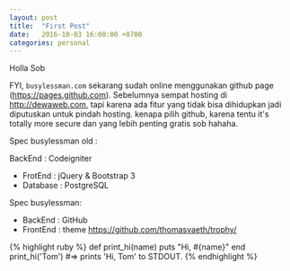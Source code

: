 ```yaml
---
layout: post
title:  "First Post"
date:   2016-10-03 16:00:00 +0700
categories: personal
---
```

Holla Sob

FYI, `busylessman.com` sekarang sudah online menggunakan github page (https://pages.github.com). Sebelumnya sempat hosting di http://dewaweb.com, tapi karena ada fitur yang tidak bisa dihidupkan jadi diputuskan untuk pindah hosting. kenapa pilih github, karena tentu it's totally more secure dan yang lebih penting gratis sob hahaha.

Spec busylessman old :

 BackEnd : Codeigniter
- FrotEnd : jQuery & Bootstrap 3
- Database : PostgreSQL

Spec busylessman:

- BackEnd : GitHub
- FrontEnd : theme https://github.com/thomasvaeth/trophy/

{% highlight ruby %}
def print_hi(name)
  puts "Hi, #{name}"
end
print_hi('Tom')
#=> prints 'Hi, Tom' to STDOUT.
{% endhighlight %}
